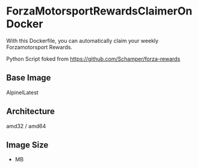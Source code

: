 # ForzaMotorsportRewardsClaimerOnDocker

With this Dockerfile, you can automatically claim your weekly Forzamotorsport Rewards.

Python Script foked from https://github.com/Schamper/forza-rewards

## Base Image
AlpinelLatest

## Architecture
amd32 / amd64

## Image Size
- MB
